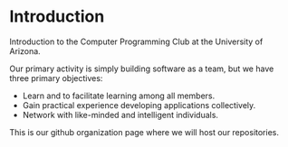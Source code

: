 Introduction
============

Introduction to the Computer Programming Club at the University of Arizona.

Our primary activity is simply building software as a team, but we have three primary objectives:
* Learn and to facilitate learning among all members.
* Gain practical experience developing applications collectively.
* Network with like-minded and intelligent individuals.

This is our github organization page where we will host our repositories.
